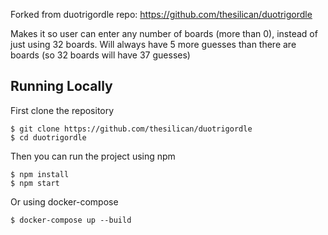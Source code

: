 Forked from duotrigordle repo: https://github.com/thesilican/duotrigordle

Makes it so user can enter any number of boards (more than 0), instead of just using 32 boards.
Will always have 5 more guesses than there are boards (so 32 boards will have 37 guesses)

## Running Locally	

First clone the repository	

```	
$ git clone https://github.com/thesilican/duotrigordle	
$ cd duotrigordle	
```	

Then you can run the project using npm	

```	
$ npm install	
$ npm start	
```	

Or using docker-compose	

```	
$ docker-compose up --build	
```
